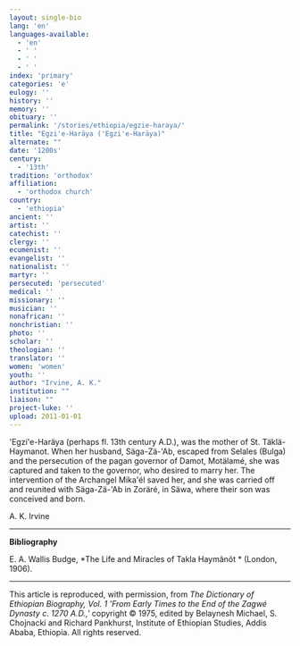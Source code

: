 ```yaml
---
layout: single-bio
lang: 'en'
languages-available:
  - 'en'
  - ' '
  - ' '
  - ' '
index: 'primary'
categories: 'e'
eulogy: ''
history: ''
memory: ''
obituary: ''
permalink: '/stories/ethiopia/egzie-haraya/'
title: "Egzi'e-Haräya ('Egzi'e-Haräya)"
alternate: ""
date: '1200s'
century:
  - '13th'
tradition: 'orthodox'
affiliation:
  - 'orthodox church'
country:
  - 'ethiopia'
ancient: ''
artist: ''
catechist: ''
clergy: ''
ecumenist: ''
evangelist: ''
nationalist: ''
martyr: ''
persecuted: 'persecuted'
medical: ''
missionary: ''
musician: ''
nonafrican: ''
nonchristian: ''
photo: ''
scholar: ''
theologian: ''
translator: ''
women: 'women'
youth: ''
author: "Irvine, A. K."
institution: ""
liaison: ""
project-luke: ''
upload: 2011-01-01
---
```




'Egzi'e-Har&auml;ya (perhaps fl. 13th century A.D.), was the mother of St. Täklä-Haymanot. When her husband, Säga-Zä-'Ab, escaped from Selales (Bulga) and the persecution of the pagan governor of Damot, Motälamé, she was captured and taken to the governor, who desired to marry her. The intervention of the Archangel Mika'él saved her, and she was carried off and reunited with Säga-Zä-'Ab in Zoräré, in Säwa, where their son was conceived and born.

A. K. Irvine

---

**Bibliography**

E. A. Wallis Budge, *The Life and Miracles of Takla Haymânôt * (London, 1906).

---

This article is reproduced, with permission, from *The Dictionary of Ethiopian Biography, Vol. 1 'From Early Times to the End of the Zagwé Dynasty c. 1270 A.D.,'* copyright &copy; 1975, edited by Belaynesh Michael, S. Chojnacki and Richard Pankhurst, Institute of Ethiopian Studies, Addis Ababa, Ethiopia.  All rights reserved.
